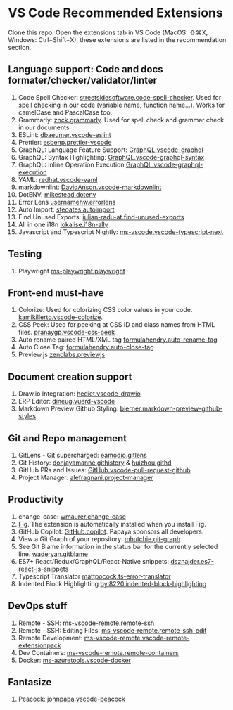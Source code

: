 # VS Code Recommended Extensions

Clone this repo. Open the extensions tab in VS Code (MacOS: ⇧⌘X, Windows: Ctrl+Shift+X), these extensions are listed in the recommendation section.

## Language support: Code and docs formater/checker/validator/linter

1. Code Spell Checker: [streetsidesoftware.code-spell-checker](https://marketplace.visualstudio.com/items?itemName=streetsidesoftware.code-spell-checker). Used for spell checking in our code (variable name, function name...). Works for camelCase and PascalCase too.
2. Grammarly: [znck.grammarly](https://marketplace.visualstudio.com/items?itemName=znck.grammarly). Used for spell check and grammar check in our documents
3. ESLint: [dbaeumer.vscode-eslint](https://marketplace.visualstudio.com/items?itemName=dbaeumer.vscode-eslint)
4. Prettier: [esbenp.prettier-vscode](https://marketplace.visualstudio.com/items?itemName=esbenp.prettier-vscode)
5. GraphQL: Language Feature Support: [GraphQL.vscode-graphql](https://marketplace.visualstudio.com/items?itemName=GraphQL.vscode-graphql)
6. GraphQL: Syntax Highlighting: [GraphQL.vscode-graphql-syntax](https://marketplace.visualstudio.com/items?itemName=GraphQL.vscode-graphql-syntax)
7. GraphQL: Inline Operation Execution [GraphQL.vscode-graphql-execution](https://marketplace.visualstudio.com/items?itemName=GraphQL.vscode-graphql-execution)
8. YAML: [redhat.vscode-yaml](https://marketplace.visualstudio.com/items?itemName=redhat.vscode-yaml)
9. markdownlint: [DavidAnson.vscode-markdownlint](https://marketplace.visualstudio.com/items?itemName=DavidAnson.vscode-markdownlint)
10. DotENV: [mikestead.dotenv](https://marketplace.visualstudio.com/items?itemName=mikestead.dotenv)
11. Error Lens [usernamehw.errorlens](https://marketplace.visualstudio.com/items?itemName=usernamehw.errorlens)
12. Auto Import: [steoates.autoimport](https://marketplace.visualstudio.com/items?itemName=steoates.autoimport)
13. Find Unused Exports: [iulian-radu-at.find-unused-exports](https://marketplace.visualstudio.com/items?itemName=iulian-radu-at.find-unused-exports)
14. All in one i18n [lokalise.i18n-ally](https://marketplace.visualstudio.com/items?itemName=lokalise.i18n-ally)
15. Javascript and Typescript Nightly: [ms-vscode.vscode-typescript-next](https://marketplace.visualstudio.com/items?itemName=ms-vscode.vscode-typescript-next)

## Testing

1. Playwright [ms-playwright.playwright](https://marketplace.visualstudio.com/items?itemName=ms-playwright.playwright)

## Front-end must-have

1. Colorize: Used for colorizing CSS color values in your code. [kamikillerto.vscode-colorize](https://marketplace.visualstudio.com/items?itemName=kamikillerto.vscode-colorize).
2. CSS Peek: Used for peeking at CSS ID and class names from HTML files. [pranaygp.vscode-css-peek](https://marketplace.visualstudio.com/items?itemName=pranaygp.vscode-css-peek)
3. Auto rename paired HTML/XML tag [formulahendry.auto-rename-tag](https://marketplace.visualstudio.com/items?itemName=formulahendry.auto-rename-tag)
4. Auto Close Tag: [formulahendry.auto-close-tag](https://marketplace.visualstudio.com/items?itemName=formulahendry.auto-close-tag)
5. Preview.js [zenclabs.previewjs](https://marketplace.visualstudio.com/items?itemName=zenclabs.previewjs)

## Document creation support

1. Draw.io Integration: [hediet.vscode-drawio](https://marketplace.visualstudio.com/items?itemName=hediet.vscode-drawio)
2. ERP Editor: [dineug.vuerd-vscode](https://marketplace.visualstudio.com/items?itemName=dineug.vuerd-vscode)
3. Markdown Preview Github Styling: [bierner.markdown-preview-github-styles](https://marketplace.visualstudio.com/items?itemName=bierner.markdown-preview-github-styles)

## Git and Repo management

1. GitLens - Git supercharged: [eamodio.gitlens](https://marketplace.visualstudio.com/items?itemName=eamodio.gitlens)
2. Git History: [donjayamanne.githistory](https://marketplace.visualstudio.com/items?itemName=donjayamanne.githistory) & [huizhou.githd](https://marketplace.visualstudio.com/items?itemName=huizhou.githd)
3. GitHub PRs and Issues: [GitHub.vscode-pull-request-github](https://marketplace.visualstudio.com/items?itemName=GitHub.vscode-pull-request-github)
4. Project Manager: [alefragnani.project-manager](https://marketplace.visualstudio.com/items?itemName=alefragnani.project-manager)

## Productivity

1. change-case: [wmaurer.change-case](https://marketplace.visualstudio.com/items?itemName=wmaurer.change-case)
2. [Fig](https://fig.io/). The extension is automatically installed when you install Fig.
3. GitHub Copilot: [GitHub.copilot](https://marketplace.visualstudio.com/items?itemName=GitHub.copilot). Papaya sponsors all developers.
4. View a Git Graph of your repository: [mhutchie.git-graph](https://marketplace.visualstudio.com/items?itemName=mhutchie.git-graph)
5. See Git Blame information in the status bar for the currently selected line. [waderyan.gitblame](https://marketplace.visualstudio.com/items?itemName=waderyan.gitblame)
6. ES7+ React/Redux/GraphQL/React-Native snippets: [dsznajder.es7-react-js-snippets](https://marketplace.visualstudio.com/items?itemName=dsznajder.es7-react-js-snippets)
7. Typescript Translator [mattpocock.ts-error-translator](https://marketplace.visualstudio.com/items?itemName=mattpocock.ts-error-translator)
8. Indented Block Highlighting [byi8220.indented-block-highlighting](https://marketplace.visualstudio.com/items?itemName=byi8220.indented-block-highlighting)

## DevOps stuff

1. Remote - SSH: [ms-vscode-remote.remote-ssh](https://marketplace.visualstudio.com/items?itemName=ms-vscode-remote.remote-ssh)
2. Remote - SSH: Editing Files: [ms-vscode-remote.remote-ssh-edit](https://marketplace.visualstudio.com/items?itemName=ms-vscode-remote.remote-ssh-edit)
3. Remote Development: [ms-vscode-remote.vscode-remote-extensionpack](https://marketplace.visualstudio.com/items?itemName=ms-vscode-remote.vscode-remote-extensionpack)
4. Dev Containers: [ms-vscode-remote.remote-containers](https://marketplace.visualstudio.com/items?itemName=ms-vscode-remote.remote-containers)
5. Docker: [ms-azuretools.vscode-docker](https://marketplace.visualstudio.com/items?itemName=ms-azuretools.vscode-docker)

## Fantasize

1. Peacock: [johnpapa.vscode-peacock](https://marketplace.visualstudio.com/items?itemName=johnpapa.vscode-peacock)

